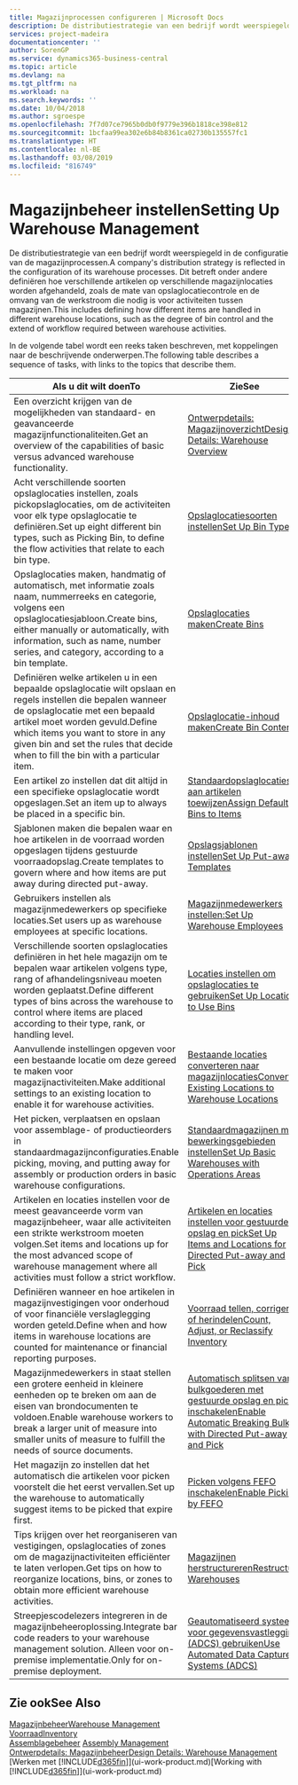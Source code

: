 ```yaml
---
title: Magazijnprocessen configureren | Microsoft Docs
description: De distributiestrategie van een bedrijf wordt weerspiegeld in de configuratie van zijn magazijnprocessen. Dit betreft onder andere definiëren hoe verschillende artikelen op verschillende magazijnlocaties worden afgehandeld, zoals de mate van opslaglocatiecontrole en de omvang van de werkstroom die nodig is voor activiteiten tussen magazijnen.
services: project-madeira
documentationcenter: ''
author: SorenGP
ms.service: dynamics365-business-central
ms.topic: article
ms.devlang: na
ms.tgt_pltfrm: na
ms.workload: na
ms.search.keywords: ''
ms.date: 10/04/2018
ms.author: sgroespe
ms.openlocfilehash: 7f7d07ce7965b0db0f9779e396b1818ce398e812
ms.sourcegitcommit: 1bcfaa99ea302e6b84b8361ca02730b135557fc1
ms.translationtype: HT
ms.contentlocale: nl-BE
ms.lasthandoff: 03/08/2019
ms.locfileid: "816749"
---
```

# <a name="setting-up-warehouse-management"></a><span data-ttu-id="64637-104">Magazijnbeheer instellen</span><span class="sxs-lookup"><span data-stu-id="64637-104">Setting Up Warehouse Management</span></span>
<span data-ttu-id="64637-105">De distributiestrategie van een bedrijf wordt weerspiegeld in de configuratie van de magazijnprocessen.</span><span class="sxs-lookup"><span data-stu-id="64637-105">A company's distribution strategy is reflected in the configuration of its warehouse processes.</span></span> <span data-ttu-id="64637-106">Dit betreft onder andere definiëren hoe verschillende artikelen op verschillende magazijnlocaties worden afgehandeld, zoals de mate van opslaglocatiecontrole en de omvang van de werkstroom die nodig is voor activiteiten tussen magazijnen.</span><span class="sxs-lookup"><span data-stu-id="64637-106">This includes defining how different items are handled in different warehouse locations, such as the degree of bin control and the extend of workflow required between warehouse activities.</span></span>  

 <span data-ttu-id="64637-107">In de volgende tabel wordt een reeks taken beschreven, met koppelingen naar de beschrijvende onderwerpen.</span><span class="sxs-lookup"><span data-stu-id="64637-107">The following table describes a sequence of tasks, with links to the topics that describe them.</span></span>   

|<span data-ttu-id="64637-108">**Als u dit wilt doen**</span><span class="sxs-lookup"><span data-stu-id="64637-108">**To**</span></span>|<span data-ttu-id="64637-109">**Zie**</span><span class="sxs-lookup"><span data-stu-id="64637-109">**See**</span></span>|  
|------------|-------------|  
|<span data-ttu-id="64637-110">Een overzicht krijgen van de mogelijkheden van standaard- en geavanceerde magazijnfunctionaliteiten.</span><span class="sxs-lookup"><span data-stu-id="64637-110">Get an overview of the capabilities of basic versus advanced warehouse functionality.</span></span>|[<span data-ttu-id="64637-111">Ontwerpdetails: Magazijnoverzicht</span><span class="sxs-lookup"><span data-stu-id="64637-111">Design Details: Warehouse Overview</span></span>](design-details-warehouse-overview.md)|  
|<span data-ttu-id="64637-112">Acht verschillende soorten opslaglocaties instellen, zoals pickopslaglocaties, om de activiteiten voor elk type opslaglocatie te definiëren.</span><span class="sxs-lookup"><span data-stu-id="64637-112">Set up eight different bin types, such as Picking Bin, to define the flow activities that relate to each bin type.</span></span>|[<span data-ttu-id="64637-113">Opslaglocatiesoorten instellen</span><span class="sxs-lookup"><span data-stu-id="64637-113">Set Up Bin Types</span></span>](warehouse-how-to-set-up-bin-types.md)|  
|<span data-ttu-id="64637-114">Opslaglocaties maken, handmatig of automatisch, met informatie zoals naam, nummerreeks en categorie, volgens een opslaglocatiesjabloon.</span><span class="sxs-lookup"><span data-stu-id="64637-114">Create bins, either manually or automatically, with information, such as name, number series, and category, according to a bin template.</span></span>|[<span data-ttu-id="64637-115">Opslaglocaties maken</span><span class="sxs-lookup"><span data-stu-id="64637-115">Create Bins</span></span>](warehouse-how-to-create-individual-bins.md)|  
|<span data-ttu-id="64637-116">Definiëren welke artikelen u in een bepaalde opslaglocatie wilt opslaan en regels instellen die bepalen wanneer de opslaglocatie met een bepaald artikel moet worden gevuld.</span><span class="sxs-lookup"><span data-stu-id="64637-116">Define which items you want to store in any given bin and set the rules that decide when to fill the bin with a particular item.</span></span>|[<span data-ttu-id="64637-117">Opslaglocatie-inhoud maken</span><span class="sxs-lookup"><span data-stu-id="64637-117">Create Bin Contents</span></span>](warehouse-how-to-set-up-bin-contents.md)|  
|<span data-ttu-id="64637-118">Een artikel zo instellen dat dit altijd in een specifieke opslaglocatie wordt opgeslagen.</span><span class="sxs-lookup"><span data-stu-id="64637-118">Set an item up to always be placed in a specific bin.</span></span>|[<span data-ttu-id="64637-119">Standaardopslaglocaties aan artikelen toewijzen</span><span class="sxs-lookup"><span data-stu-id="64637-119">Assign Default Bins to Items</span></span>](warehouse-how-to-assign-default-bins-to-items.md)|
|<span data-ttu-id="64637-120">Sjablonen maken die bepalen waar en hoe artikelen in de voorraad worden opgeslagen tijdens gestuurde voorraadopslag.</span><span class="sxs-lookup"><span data-stu-id="64637-120">Create templates to govern where and how items are put away during directed put-away.</span></span>|[<span data-ttu-id="64637-121">Opslagsjablonen instellen</span><span class="sxs-lookup"><span data-stu-id="64637-121">Set Up Put-away Templates</span></span>](warehouse-how-to-set-up-put-away-templates.md)|
|<span data-ttu-id="64637-122">Gebruikers instellen als magazijnmedewerkers op specifieke locaties.</span><span class="sxs-lookup"><span data-stu-id="64637-122">Set users up as warehouse employees at specific locations.</span></span>|[<span data-ttu-id="64637-123">Magazijnmedewerkers instellen:</span><span class="sxs-lookup"><span data-stu-id="64637-123">Set Up Warehouse Employees</span></span>](warehouse-how-to-set-up-warehouse-employees.md)|
|<span data-ttu-id="64637-124">Verschillende soorten opslaglocaties definiëren in het hele magazijn om te bepalen waar artikelen volgens type, rang of afhandelingsniveau moeten worden geplaatst.</span><span class="sxs-lookup"><span data-stu-id="64637-124">Define different types of bins across the warehouse to control where items are placed according to their type, rank, or handling level.</span></span>|[<span data-ttu-id="64637-125">Locaties instellen om opslaglocaties te gebruiken</span><span class="sxs-lookup"><span data-stu-id="64637-125">Set Up Locations to Use Bins</span></span>](warehouse-how-to-set-up-locations-to-use-bins.md)|
|<span data-ttu-id="64637-126">Aanvullende instellingen opgeven voor een bestaande locatie om deze gereed te maken voor magazijnactiviteiten.</span><span class="sxs-lookup"><span data-stu-id="64637-126">Make additional settings to an existing location to enable it for warehouse activities.</span></span>|[<span data-ttu-id="64637-127">Bestaande locaties converteren naar magazijnlocaties</span><span class="sxs-lookup"><span data-stu-id="64637-127">Convert Existing Locations to Warehouse Locations</span></span>](warehouse-how-to-convert-existing-locations-to-warehouse-locations.md)|
|<span data-ttu-id="64637-128">Het picken, verplaatsen en opslaan voor assemblage- of productieorders in standaardmagazijnconfiguraties.</span><span class="sxs-lookup"><span data-stu-id="64637-128">Enable picking, moving, and putting away for assembly or production orders in basic warehouse configurations.</span></span>|[<span data-ttu-id="64637-129">Standaardmagazijnen met bewerkingsgebieden instellen</span><span class="sxs-lookup"><span data-stu-id="64637-129">Set Up Basic Warehouses with Operations Areas</span></span>](warehouse-how-to-set-up-basic-warehouses-with-operations-areas.md)|  
|<span data-ttu-id="64637-130">Artikelen en locaties instellen voor de meest geavanceerde vorm van magazijnbeheer, waar alle activiteiten een strikte werkstroom moeten volgen.</span><span class="sxs-lookup"><span data-stu-id="64637-130">Set items and locations up for the most advanced scope of warehouse management where all activities must follow a strict workflow.</span></span>|[<span data-ttu-id="64637-131">Artikelen en locaties instellen voor gestuurde opslag en pick</span><span class="sxs-lookup"><span data-stu-id="64637-131">Set Up Items and Locations for Directed Put-away and Pick</span></span>](warehouse-how-to-set-up-items-for-directed-put-away-and-pick.md)|  
|<span data-ttu-id="64637-132">Definiëren wanneer en hoe artikelen in magazijnvestigingen voor onderhoud of voor financiële verslaglegging worden geteld.</span><span class="sxs-lookup"><span data-stu-id="64637-132">Define when and how items in warehouse locations are counted for maintenance or financial reporting purposes.</span></span>|[<span data-ttu-id="64637-133">Voorraad tellen, corrigeren of herindelen</span><span class="sxs-lookup"><span data-stu-id="64637-133">Count, Adjust, or Reclassify Inventory</span></span>](inventory-how-count-adjust-reclassify.md)|
|<span data-ttu-id="64637-134">Magazijnmedewerkers in staat stellen een grotere eenheid in kleinere eenheden op te breken om aan de eisen van brondocumenten te voldoen.</span><span class="sxs-lookup"><span data-stu-id="64637-134">Enable warehouse workers to break a larger unit of measure into smaller units of measure to fulfill the needs of source documents.</span></span>|[<span data-ttu-id="64637-135">Automatisch splitsen van bulkgoederen met gestuurde opslag en pick inschakelen</span><span class="sxs-lookup"><span data-stu-id="64637-135">Enable Automatic Breaking Bulk with Directed Put-away and Pick</span></span>](warehouse-enable-automatic-breaking-bulk-with-directed-put-away-and-pick.md)|  
|<span data-ttu-id="64637-136">Het magazijn zo instellen dat het automatisch die artikelen voor picken voorstelt die het eerst vervallen.</span><span class="sxs-lookup"><span data-stu-id="64637-136">Set up the warehouse to automatically suggest items to be picked that expire first.</span></span>|[<span data-ttu-id="64637-137">Picken volgens FEFO inschakelen</span><span class="sxs-lookup"><span data-stu-id="64637-137">Enable Picking by FEFO</span></span>](warehouse-picking-by-fefo.md)|
|<span data-ttu-id="64637-138">Tips krijgen over het reorganiseren van vestigingen, opslaglocaties of zones om de magazijnactiviteiten efficiënter te laten verlopen.</span><span class="sxs-lookup"><span data-stu-id="64637-138">Get tips on how to reorganize locations, bins, or zones to obtain more efficient warehouse activities.</span></span>|[<span data-ttu-id="64637-139">Magazijnen herstructureren</span><span class="sxs-lookup"><span data-stu-id="64637-139">Restructure Warehouses</span></span>](warehouse-how-to-restructure-warehouses.md)|
|<span data-ttu-id="64637-140">Streepjescodelezers integreren in de magazijnbeheeroplossing.</span><span class="sxs-lookup"><span data-stu-id="64637-140">Integrate bar code readers to your warehouse management solution.</span></span> <span data-ttu-id="64637-141">Alleen voor on-premise implementatie.</span><span class="sxs-lookup"><span data-stu-id="64637-141">Only for on-premise deployment.</span></span>|[<span data-ttu-id="64637-142">Geautomatiseerd systeem voor gegevensvastlegging (ADCS) gebruiken</span><span class="sxs-lookup"><span data-stu-id="64637-142">Use Automated Data Capture Systems (ADCS)</span></span>](warehouse-use-automated-data-capture-systems-adcs.md)|

## <a name="see-also"></a><span data-ttu-id="64637-143">Zie ook</span><span class="sxs-lookup"><span data-stu-id="64637-143">See Also</span></span>  
[<span data-ttu-id="64637-144">Magazijnbeheer</span><span class="sxs-lookup"><span data-stu-id="64637-144">Warehouse Management</span></span>](warehouse-manage-warehouse.md)  
[<span data-ttu-id="64637-145">Voorraad</span><span class="sxs-lookup"><span data-stu-id="64637-145">Inventory</span></span>](inventory-manage-inventory.md)  
<span data-ttu-id="64637-146">[Assemblagebeheer](assembly-assemble-items.md)  </span><span class="sxs-lookup"><span data-stu-id="64637-146">[Assembly Management](assembly-assemble-items.md)  </span></span>  
[<span data-ttu-id="64637-147">Ontwerpdetails: Magazijnbeheer</span><span class="sxs-lookup"><span data-stu-id="64637-147">Design Details: Warehouse Management</span></span>](design-details-warehouse-management.md)  
<span data-ttu-id="64637-148">[Werken met [!INCLUDE[d365fin](includes/d365fin_md.md)]](ui-work-product.md)</span><span class="sxs-lookup"><span data-stu-id="64637-148">[Working with [!INCLUDE[d365fin](includes/d365fin_md.md)]](ui-work-product.md)</span></span>
